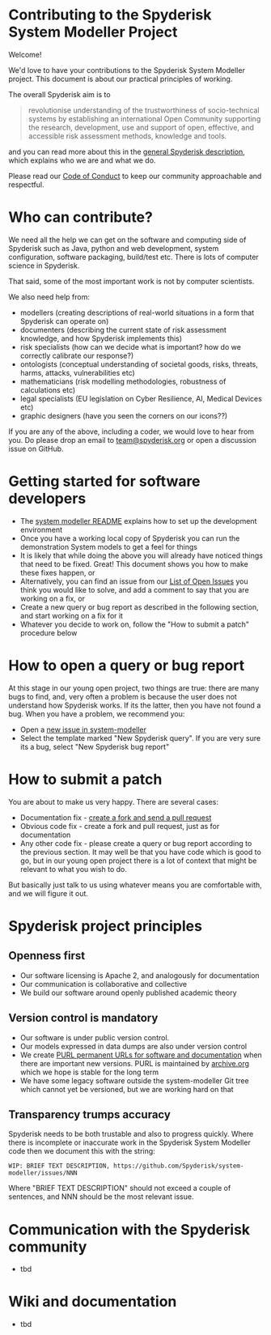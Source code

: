 # Contributing to the Spyderisk System Modeller Project

Welcome!

We'd love to have your contributions to the Spyderisk System Modeller project. This document is
about our practical principles of working. 

The overall Spyderisk aim is to

> revolutionise understanding of the trustworthiness of socio-technical systems by establishing an international Open Community supporting the research, development, use and support of open, effective, and accessible risk assessment methods, knowledge and tools.

and you can read more about this in the [general Spyderisk description](https://github.com/Spyderisk/), which explains
who we are and what we do.

Please read our [Code of Conduct](../CODE-OF-CONDUCT.md) to keep our community approachable and
respectful.

# Who can contribute?

We need all the help we can get on the software and computing side
of Spyderisk such as Java, python and web development, system configuration,
software packaging, build/test etc. There is lots of computer science in Spyderisk.

That said, some of the most important work is not by computer scientists.

We also need help from:

* modellers (creating descriptions of real-world situations in a form that Spyderisk can operate on)
* documenters (describing the current state of risk assessment knowledge, and how Spyderisk implements this)
* risk specialists (how can we decide what is important? how do we correctly calibrate our response?)
* ontologists (conceptual understanding of societal goods, risks, threats, harms, attacks, vulnerabilities etc)
* mathematicians (risk modelling methodologies, robustness of calculations etc)
* legal specialists (EU legislation on Cyber Resilience, AI, Medical Devices etc)
* graphic designers (have you seen the corners on our icons??)

If you are any of the above, including a coder, we would love to hear from you.
Do please drop an email to [team@spyderisk.org](mailto://team@spyderisk.org)
or open a discussion issue on GitHub.

# Getting started for software developers

* The [system modeller README](../README.md) explains how to set up the development environment
* Once you have a working local copy of Spyderisk you can run the demonstration System models to get a feel for things
* It is likely that while doing the above you will already have noticed things that need to be fixed. Great! This document shows you how to make these fixes happen, or
* Alternatively, you can find an issue from our [List of Open Issues](https://github.com/Spyderisk/system-modeller/issues) you think you would like to solve, and add a comment to say that you are working on a fix, or
* Create a new query or bug report as described in the following section, and start working on a fix for it
* Whatever you decide to work on, follow the "How to submit a patch" procedure below

# How to open a query or bug report

At this stage in our young open project, two things are true: there are many bugs to find, and, very often a problem is because the user does not understand how Spyderisk works. If its the latter, then you have not found a bug. When you have a problem, we recommend you:

* Open a [new issue in system-modeller](https://github.com/Spyderisk/system-modeller/issues/new)
* Select the template marked "New Spyderisk query". If you are very sure its a bug, select "New Spyderisk bug report"

# How to submit a patch

You are about to make us very happy. There are several cases:

* Documentation fix - [create a fork and send a pull request](https://docs.github.com/en/pull-requests/collaborating-with-pull-requests/proposing-changes-to-your-work-with-pull-requests/creating-a-pull-request-from-a-fork)
* Obvious code fix - create a fork and pull request, just as for documentation
* Any other code fix - please create a query or bug report according to the previous section. It may well be that you have code which is good to go, but in our young open project there is a lot of context that might be relevant to what you wish to do.

But basically just talk to us using whatever means you are comfortable with, and we will figure it out.

# Spyderisk project principles

## Openness first

* Our software licensing is Apache 2, and analogously for documentation
* Our communication is collaborative and collective
* We build our software around openly published academic theory

## Version control is mandatory

* Our software is under public version control.
* Our models expressed in data dumps are also under version control
* We create [PURL permanent URLs for software and documentation](https://purl.archive.org/domain/spyderisk) when there are important new versions. PURL is maintained by [archive.org](https://archive.org) which we hope is stable for the long term
* We have some legacy software outside the system-modeller Git tree which cannot yet be versioned, but we are working hard on that

## Transparency trumps accuracy

Spyderisk needs to be both trustable and also to progress quickly. Where there
is incomplete or inaccurate work in the Spyderisk System Modeller code then we document
this with the string:

```
WIP: BRIEF TEXT DESCRIPTION, https://github.com/Spyderisk/system-modeller/issues/NNN
```

Where "BRIEF TEXT DESCRIPTION" should not exceed a couple of sentences, and NNN
should be the most relevant issue.


# Communication with the Spyderisk community

* tbd

# Wiki and documentation

* tbd
